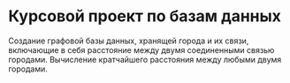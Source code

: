 # Курсовой проект по базам данных
Создание графовой базы данных, хранящей города и их связи, включающие в себя расстояние между двумя соединенными связью городами. Вычисление кратчайшего расстояния между любыми двумя городами.
